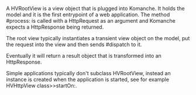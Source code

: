A HVRootView is a view object that is plugged into Komanche. It holds the model and it is the first entrypoint of a web application. The method #process: is called with a HttpRequest as an argument and Komanche expects a HttpResponse being returned.

The root view typically instantiates a transient view object on the model, put the request into the view and then sends #dispatch to it.

Eventually it will return a result object that is transformed into an HttpResponse.

Simple applications typically don't subclass HVRootView, instead an instance is created when the application is started, see for example HVHttpView class>>startOn:.
